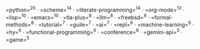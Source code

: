 =python=<sup>20</sup> · =scheme=<sup>14</sup> · =literate-programming=<sup>14</sup> · =org-mode=<sup>13</sup> · =lisp=<sup>10</sup> · =emacs=<sup>10</sup> · =tla-plus=<sup>8</sup> · =llm=<sup>8</sup> · =freebsd=<sup>8</sup> · =formal-methods=<sup>8</sup> · =tutorial=<sup>7</sup> · =guile=<sup>7</sup> · =ai=<sup>7</sup> · =repl=<sup>6</sup> · =machine-learning=<sup>6</sup> · =hy=<sup>6</sup> · =functional-programming=<sup>6</sup> · =conference=<sup>6</sup> · =gemini-api=<sup>5</sup> · =game=<sup>5</sup>

